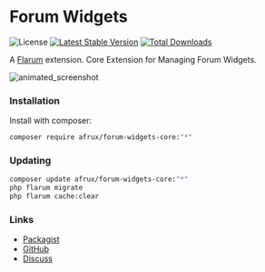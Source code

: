 # Forum Widgets

![License](https://img.shields.io/badge/license-MIT-blue.svg) [![Latest Stable Version](https://img.shields.io/packagist/v/afrux/forum-widgets-core.svg)](https://packagist.org/packages/afrux/forum-widgets-core) [![Total Downloads](https://img.shields.io/packagist/dt/afrux/forum-widgets-core.svg)](https://packagist.org/packages/afrux/forum-widgets-core)

A [Flarum](http://flarum.org) extension. Core Extension for Managing Forum Widgets.

![animated_screenshot](https://user-images.githubusercontent.com/20267363/127786249-4f17bb07-9dfb-4066-8d91-6c92b61358cd.gif)

### Installation

Install with composer:

```sh
composer require afrux/forum-widgets-core:"*"
```

### Updating

```sh
composer update afrux/forum-widgets-core:"*"
php flarum migrate
php flarum cache:clear
```

### Links

- [Packagist](https://packagist.org/packages/afrux/forum-widgets-core)
- [GitHub](https://github.com/afrux/forum-widgets-core)
- [Discuss](https://discuss.flarum.org/d/PUT_DISCUSS_SLUG_HERE)
